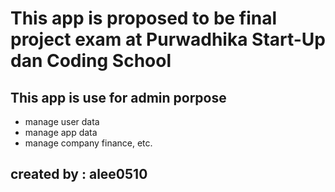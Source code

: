 # This app is proposed to be final project exam at Purwadhika Start-Up dan Coding School
## This app is use for admin porpose
- manage user data
- manage app data
- manage company finance, etc.

## created by : alee0510